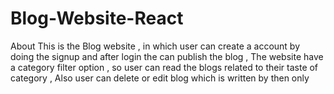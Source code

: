 # Blog-Website-React
About This is the Blog website , in which user can create a account by doing the signup and after login the can publish the blog , The website have a category filter option , so user can read the blogs related to their taste of category , Also user can delete or edit blog which is written by then only
